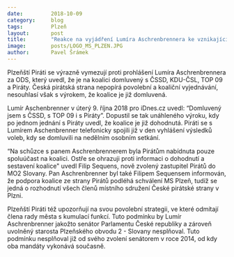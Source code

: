 ```yaml
---
date:         2018-10-09
category:     blog
tags:         Plzeň
layout:       post
title:        "Reakce na vyjádření Lumíra Aschrenbrennera ke vznikající koalici" 
image:        posts/LOGO_MS_PLZEN.JPG
author:       Pavel Šrámek
---
```



Plzeňští Piráti se výrazně vymezují proti prohlášení Lumíra Aschrenbrennera za ODS, který uvedl, že je na koalici domluvený s ČSSD, KDU-ČSL, TOP 09 a Piráty. Česká pirátská strana nepopírá povolební a koaliční vyjednávání, nesouhlasí však s výrokem, že koalice je již domluvená.
 

Lumír Aschenbrenner v úterý 9. října 2018 pro iDnes.cz uvedl: “Domluvený jsem s ČSSD, s TOP 09 i s Piráty”. Dopustil se tak unáhleného výroku, kdy po jednom jednání s Piráty uvedl, že koalice je již dohodnutá. Piráti se s Lumírem Aschenbrenner telefonicky spojili již v den vyhlášení výsledků voleb, kdy se domluvili na nedělním osobním setkání.
 

“Na schůzce s panem Aschrenbrennerem byla Pirátům nabídnuta pouze spoluúčast na koalici. Ostře se ohrazuji proti informaci o dohodnutí a sestavení koalice" uvedl Filip Sequens, nově zvolený zastupitel Pirátů do MO2 Slovany. Pan Aschrenbrenner byl také Filipem Sequensem informován, že podpora koalice ze strany Pirátů podléhá schválení MS Plzeň, tudíž se jedná o rozhodnutí všech členů místního sdružení České pirátské strany v Plzni.
 

Plzeňští Piráti též upozorňují na svou povolební strategii, ve které odmítají člena rady města s kumulací funkcí. Tuto podmínku by Lumír Aschrenbrenner jakožto senátor Parlamentu České republiky a zároveň uvolněný starosta Plzeňského obvodu 2 - Slovany nesplňoval. Tuto podmínku nesplňoval již od svého zvolení senátorem v roce 2014, od kdy oba mandáty vykonává současně.
